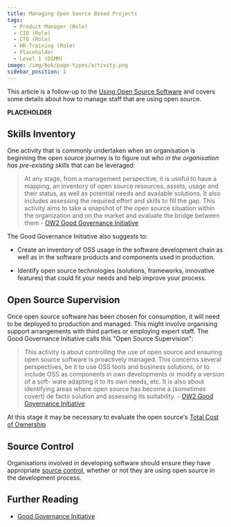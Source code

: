 ```yaml
---
title: Managing Open Source Based Projects
tags: 
  - Product Manager (Role)
  - CIO (Role)
  - CTO (Role)
  - HR-Training (Role)
  - Placeholder
  - Level 1 (OSMM)
image: /img/bok/page-types/activity.png
sidebar_position: 1
---
```


This article is a follow-up to the [Using Open Source Software](Using) and covers some details about how to manage staff that are using open source.

**PLACEHOLDER**

## Skills Inventory

One activity that is commonly undertaken when an organisation is beginning the open source journey is to figure out _who in the organisation has pre-existing skills_ that can be leveraged:

> At any stage, from a management perspective, it is useful to have a mapping, an inventory of open source resources, assets, usage and their status, as well as potential needs and available solutions.  It also includes assessing the required effort and skills to fill the gap.  This activity aims to take a snapshot of the open source situation within the organization and on the market and evaluate the bridge between them - [OW2 Good Governance Initiative](../../Training/Good-Governance-Initiative)

The Good Governance Initiative also suggests to:

- Create an inventory of OSS usage in the software development chain as well as in the software products and components used in production. 

- Identify open source technologies (solutions, frameworks, innovative features) that could fit your needs and help improve your process. 

## Open Source Supervision

Once open source software has been chosen for consumption, it will need to be deployed to production and managed.  This might involve organising support arrangements with third parties or employing expert staff.  The Good Governance Initiative calls this "Open Source Supervision":

> This activity is about controlling the use of open source and ensuring open source software is proactively managed. This concerns several perspectives, be it to use OSS tools and business solutions, or to include OSS as components in own developments or modify a version of a soft- ware adapting it to its own needs, etc. It is also about identifying areas where open source has become a (sometimes covert) de facto solution and assessing its suitability. - [OW2 Good Governance Initiative](../../Training/Good-Governance-Initiative)

At this stage it may be necessary to evaluate the open source's [Total Cost of Ownership](../../Measurements/Project#total-cost-of-ownership-tco)

## Source Control

Organisations involved in developing software should ensure they have appropriate [source control](../../Artifacts/Repositories#source-repository), whether or not they are using open source in the development process.

## Further Reading

- [Good Governance Initiative](../../Training/Good-Governance-Initiative)



